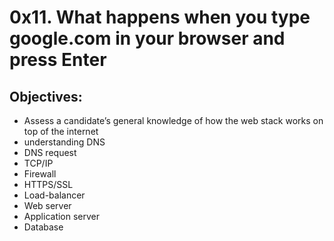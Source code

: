 # 0x11. What happens when you type google.com in your browser and press Enter
## Objectives:
* Assess a candidate’s general knowledge of how the web stack works on top of the internet
* understanding DNS
* DNS request
* TCP/IP
* Firewall
* HTTPS/SSL
* Load-balancer
* Web server
* Application server
* Database
